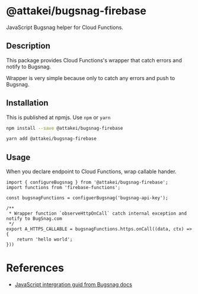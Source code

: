 # @attakei/bugsnag-firebase

JavaScript Bugsnag helper for Cloud Functions.

## Description

This package provides Cloud Functions's wrapper that catch errors and notify to Bugsnag.

Wrapper is very simple because only to catch any errors and push to Bugsnag.

## Installation

This is published at npmjs. Use `npm` or `yarn`

```bash
npm install --save @attakei/bugsnag-firebase
```

```bash
yarn add @attakei/bugsnag-firebase
```

## Usage

When you declare endpoint to Cloud Functions, wrap callable hander.

```nodejs
import { configureBugsnag } from '@attakei/bugsnag-firebase';
import functions from 'firebase-functions';

const bugsnagFunctions = configuerBugsnag('bugsnag-api-key');

/**
 * Wrapper function `observeHttpOnCall` catch internal exception and notify to BugSnag.com
 */
export A_HTTPS_CALLABLE = bugsnagFunctions.https.onCall((data, ctx) => {
    return 'hello world';
}))
```


# References

* [JavaScript intergration guid from Bugsnag docs](https://docs.bugsnag.com/platforms/javascript/)

